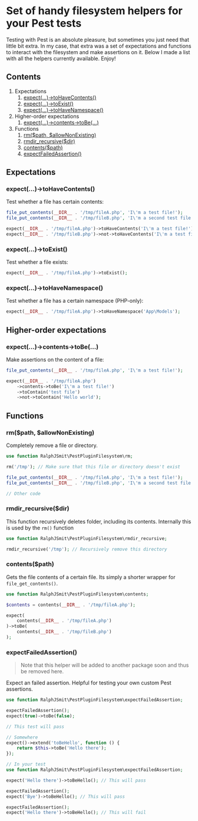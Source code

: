 # Set of handy filesystem helpers for your Pest tests

Testing with Pest is an absolute pleasure, but sometimes you just need that little bit extra. In my case, that extra was a set of expectations and functions to interact with the filesystem and make assertions on it. Below I made a list with all the helpers currently available. Enjoy!

## Contents

1. Expectations
    1. [expect(...)->toHaveContents()](#expect-tohavecontents)
    2. [expect(...)->toExist()](#expect-toexist)
    3. [expect(...)->toHaveNamespace()](#expect-tohavenamespace)
2. Higher-order expectations
    1. [expect(...)->contents->toBe(...)](#expect-contents-tobe)
3. Functions
    1. [rm($path, $allowNonExisting)](#rmpath-allownonexisting)
    2. [rmdir_recursive($dir)](#rmdir_recursivedir)
    3. [contents($path)](#contentspath)
    4. [expectFailedAssertion()](#expectfailedassertion)

## Expectations

### expect(...)->toHaveContents()

Test whether a file has certain contents:

```php
file_put_contents(__DIR__ . '/tmp/fileA.php', 'I\'m a test file!');
file_put_contents(__DIR__ . '/tmp/fileB.php', 'I\'m a second test file!');

expect(__DIR__ . '/tmp/fileA.php')->toHaveContents('I\'m a test file!');
expect(__DIR__ . '/tmp/fileB.php')->not->toHaveContents('I\'m a test file!');
```

### expect(...)->toExist()

Test whether a file exists:

```php
expect(__DIR__ . '/tmp/fileA.php')->toExist();
```

### expect(...)->toHaveNamespace()

Test whether a file has a certain namespace (PHP-only):

```php
expect(__DIR__ . '/tmp/fileA.php')->toHaveNamespace('App\Models');
```

## Higher-order expectations

### expect(...)->contents->toBe(...)

Make assertions on the content of a file:

```php
file_put_contents(__DIR__ . '/tmp/fileA.php', 'I\'m a test file!');

expect(__DIR__ . '/tmp/fileA.php')
    ->contents->toBe('I\'m a test file!')
    ->toContain('test file')
    ->not->toContain('Hello world');
```

## Functions

### rm($path, $allowNonExisting)

Completely remove a file or directory.

```php
use function RalphJSmit\PestPluginFilesystem\rm;

rm('/tmp'); // Make sure that this file or directory doesn't exist

file_put_contents(__DIR__ . '/tmp/fileA.php', 'I\'m a test file!');
file_put_contents(__DIR__ . '/tmp/fileB.php', 'I\'m a second test file!');

// Other code
```

### rmdir_recursive($dir)

This function recursively deletes folder, including its contents. Internally this is used by the `rm()` function

```php
use function RalphJSmit\PestPluginFilesystem\rmdir_recursive;

rmdir_recursive('/tmp'); // Recursively remove this directory
```

### contents($path)

Gets the file contents of a certain file. Its simply a shorter wrapper for `file_get_contents()`.

```php
use function RalphJSmit\PestPluginFilesystem\contents;

$contents = contents(__DIR__ . '/tmp/fileA.php');

expect(
    contents(__DIR__ . '/tmp/fileA.php')
)->toBe(
    contents(__DIR__ . '/tmp/fileB.php')
);
```

### expectFailedAssertion()

> Note that this helper will be added to another package soon and thus be removed here.

Expect an failed assertion. Helpful for testing your own custom Pest assertions.

```php
use function RalphJSmit\PestPluginFilesystem\expectFailedAssertion;

expectFailedAssertion();
expect(true)->toBe(false);

// This test will pass
```

```php
// Somewhere
expect()->extend('toBeHello', function () {
    return $this->toBe('Hello there');
});

// In your test
use function RalphJSmit\PestPluginFilesystem\expectFailedAssertion;

expect('Hello there')->toBeHello(); // This will pass

expectFailedAssertion();
expect('Bye')->toBeHello(); // This will pass

expectFailedAssertion();
expect('Hello there')->toBeHello(); // This will fail
```
